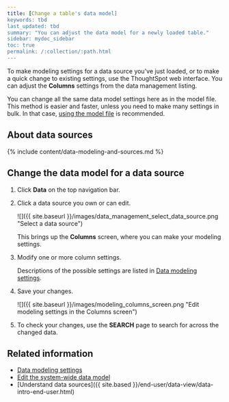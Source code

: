 ```yaml
---
title: [Change a table's data model]
keywords: tbd
last_updated: tbd
summary: "You can adjust the data model for a newly loaded table."
sidebar: mydoc_sidebar
toc: true
permalink: /:collection/:path.html
---
```

To make modeling settings for a data source you've just loaded, or to make a quick
change to existing settings, use the ThoughtSpot web interface. You can adjust
the **Columns** settings from the data management listing.

You can change all the same data model settings here as in the model file. This
method is easier and faster, unless you need to make many settings in bulk. In
that case, [using the model file](edit-model-file.html#) is recommended.

## About data sources

{% include content/data-modeling-and-sources.md %}

## Change the data model for a data source

1. Click **Data** on the top navigation bar.

2. Click a data source you own or can edit.

   ![]({{ site.baseurl }}/images/data_management_select_data_source.png "Select a data source")

    This brings up the **Columns** screen, where you can make your modeling settings.

3. Modify one or more column settings.

   Descriptions of the possible settings are listed in [Data modeling settings](data-modeling-settings.html#).

4. Save your changes.

   ![]({{ site.baseurl }}/images/modeling_columns_screen.png "Edit modeling settings in the Columns screen")

5. To check your changes, use the **SEARCH** page to search for across the changed data.


## Related information  

* [Data modeling settings](data-modeling-settings.html#)
* [Edit the system-wide data model](edit-model-file.html#)
* [Understand data sources]({{ site.based }}/end-user/data-view/data-intro-end-user.html)
